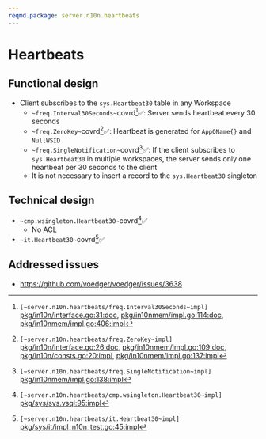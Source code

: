 ```yaml
---
reqmd.package: server.n10n.heartbeats
---
```


# Heartbeats

## Functional design

- Client subscribes to the `sys.Heartbeat30` table in any Workspace
  - `~freq.Interval30Seconds~`covrd[^1]✅: Server sends heartbeat every 30 seconds
  - `~freq.ZeroKey~`covrd[^2]✅:  Heartbeat is generated for `AppQName{}` and `NullWSID`
  - `~freq.SingleNotification~`covrd[^4]✅: If the client subscribes to `sys.Heartbeat30` in multiple workspaces, the server sends only one heartbeat per 30 seconds to the client
  - It is not necessary to insert a record to the `sys.Heartbeat30` singleton

## Technical design

- `~cmp.wsingleton.Heartbeat30~`covrd[^5]✅
  - No ACL
- `~it.Heartbeat30~`covrd[^6]✅

[^1]: `[~server.n10n.heartbeats/freq.Interval30Seconds~impl]` [pkg/in10n/interface.go:31:doc](https://github.com/voedger/voedger/blob/main/pkg/in10n/interface.go#L31), [pkg/in10nmem/impl.go:114:doc](https://github.com/voedger/voedger/blob/main/pkg/in10nmem/impl.go#L114), [pkg/in10nmem/impl.go:406:impl](https://github.com/voedger/voedger/blob/main/pkg/in10nmem/impl.go#L406)
[^2]: `[~server.n10n.heartbeats/freq.ZeroKey~impl]` [pkg/in10n/interface.go:26:doc](https://github.com/voedger/voedger/blob/main/pkg/in10n/interface.go#L26), [pkg/in10nmem/impl.go:109:doc](https://github.com/voedger/voedger/blob/main/pkg/in10nmem/impl.go#L109), [pkg/in10n/consts.go:20:impl](https://github.com/voedger/voedger/blob/main/pkg/in10n/consts.go#L20), [pkg/in10nmem/impl.go:137:impl](https://github.com/voedger/voedger/blob/main/pkg/in10nmem/impl.go#L137)
[^4]: `[~server.n10n.heartbeats/freq.SingleNotification~impl]` [pkg/in10nmem/impl.go:138:impl](https://github.com/voedger/voedger/blob/main/pkg/in10nmem/impl.go#L138)
[^5]: `[~server.n10n.heartbeats/cmp.wsingleton.Heartbeat30~impl]` [pkg/sys/sys.vsql:95:impl](https://github.com/voedger/voedger/blob/main/pkg/sys/sys.vsql#L95)
[^6]: `[~server.n10n.heartbeats/it.Heartbeat30~impl]` [pkg/sys/it/impl_n10n_test.go:45:impl](https://github.com/voedger/voedger/blob/main/pkg/sys/it/impl_n10n_test.go#L45)

## Addressed issues

- https://github.com/voedger/voedger/issues/3638
